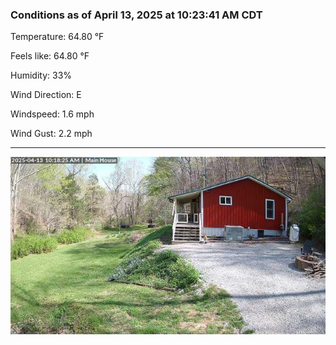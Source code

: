 ### Conditions as of April 13, 2025 at 10:23:41 AM CDT 

Temperature: 64.80 &deg;F

Feels like: 64.80 &deg;F

Humidity: 33%

Wind Direction: E

Windspeed: 1.6 mph

Wind Gust: 2.2 mph

---

<img src="./images/latest.jpeg"/>

